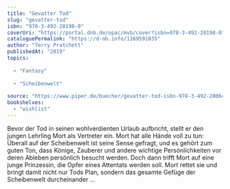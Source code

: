 ```yaml
---
title: "Gevatter Tod"
slug: "gevatter-tod"
isbn: "978-3-492-28198-0"
coverUri: "https://portal.dnb.de/opac/mvb/cover?isbn=978-3-492-28198-0"
cataloguePermalink: "https://d-nb.info/1169591035"
author: "Terry Pratchett"
publishedAt: "2019"
topics:
  
  - "Fantasy"
    
  - "Scheibenwelt"
    
source: "https://www.piper.de/buecher/gevatter-tod-isbn-978-3-492-28064-8"
bookshelves: 
  - "wishlist"
---
```

Bevor der Tod in seinen wohlverdienten Urlaub aufbricht, stellt er den jungen 
Lehrling Mort als Vertreter ein. Mort hat alle Hände voll zu tun: Überall auf 
der Scheibenwelt ist seine Sense gefragt, und es gehört zum guten Ton, dass 
Könige, Zauberer und andere wichtige Persönlichkeiten vor deren Ableben 
persönlich besucht werden. Doch dann trifft Mort auf eine junge Prinzessin, 
die Opfer eines Attentats werden soll. Mort rettet sie und bringt damit nicht 
nur Tods Plan, sondern das gesamte Gefüge der Scheibenwelt durcheinander …